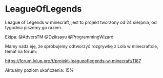 # LeagueOfLegends
League of Legends w minecraft, jest to projekt tworzony od 24 sierpnia, od tygodnia piszemy go razem.

Ekipa: @AdversTM @Dziksayu @ProgrammingWizard

Mamy nadzieję, że spróbujemy odtworzyć rozgrywkę z Lola w minecraftcie, temat na forum: 

https://forum.lvlup.pro/t/projekt-leagueoflegends-w-minecraft/1187

Aktualny poziom ukończenia: 15%
